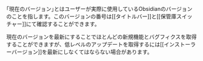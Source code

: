 ｢現在のバージョン｣とはユーザーが実際に使用しているObsidianのバージョンのことを指します。このバージョンの番号は[[タイトルバー]]と[[保管庫スイッチャー]]にて確認することができます。

現在のバージョンを最新にすることでほとんどの新規機能とバグフィクスを取得することができますが、低レベルのアップデートを取得するには[[インストーラーバージョン]]を最新にしなくてはならない場合があります。
